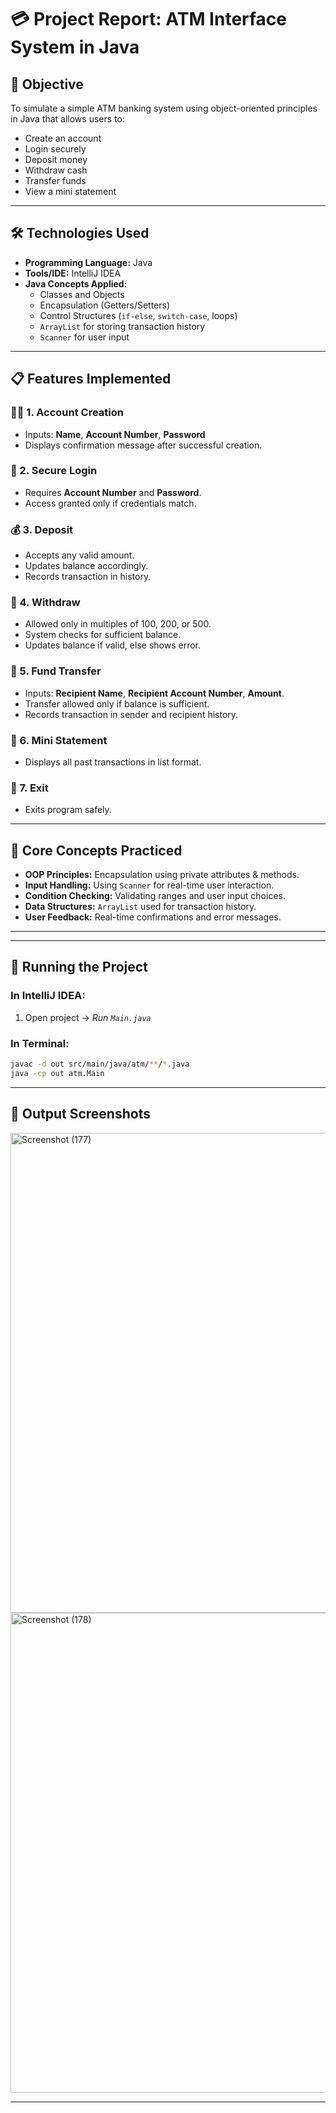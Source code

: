# 💳 Project Report: ATM Interface System in Java

## 🎯 Objective
To simulate a simple ATM banking system using object-oriented principles in Java that allows users to:
- Create an account
- Login securely
- Deposit money
- Withdraw cash
- Transfer funds
- View a mini statement

---

## 🛠️ Technologies Used
- **Programming Language:** Java  
- **Tools/IDE:** IntelliJ IDEA  
- **Java Concepts Applied:**
  - Classes and Objects
  - Encapsulation (Getters/Setters)
  - Control Structures (`if-else`, `switch-case`, loops)
  - `ArrayList` for storing transaction history
  - `Scanner` for user input

---

## 📋 Features Implemented

### 🧑‍💼 1. Account Creation
- Inputs: **Name**, **Account Number**, **Password**
- Displays confirmation message after successful creation.

### 🔐 2. Secure Login
- Requires **Account Number** and **Password**.
- Access granted only if credentials match.

### 💰 3. Deposit
- Accepts any valid amount.
- Updates balance accordingly.
- Records transaction in history.

### 🏧 4. Withdraw
- Allowed only in multiples of 100, 200, or 500.
- System checks for sufficient balance.
- Updates balance if valid, else shows error.

### 💸 5. Fund Transfer
- Inputs: **Recipient Name**, **Recipient Account Number**, **Amount**.
- Transfer allowed only if balance is sufficient.
- Records transaction in sender and recipient history.

### 📜 6. Mini Statement
- Displays all past transactions in list format.

### 🚪 7. Exit
- Exits program safely.

---

## 🧠 Core Concepts Practiced
- **OOP Principles:** Encapsulation using private attributes & methods.
- **Input Handling:** Using `Scanner` for real-time user interaction.
- **Condition Checking:** Validating ranges and user input choices.
- **Data Structures:** `ArrayList` used for transaction history.
- **User Feedback:** Real-time confirmations and error messages.

---


---

## 🚀 Running the Project
### In IntelliJ IDEA:
1. Open project → *Run `Main.java`*

### In Terminal:
```bash
javac -d out src/main/java/atm/**/*.java
java -cp out atm.Main
````

---

## 📸 Output Screenshots

<img width="1366" height="768" alt="Screenshot (177)" src="https://github.com/user-attachments/assets/9ecaedf0-a04f-44ce-8f79-8aa2121dd749" />

<img width="1366" height="768" alt="Screenshot (178)" src="https://github.com/user-attachments/assets/4355e477-b05b-45ef-9719-ac85a42e8cae" />

---

